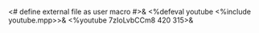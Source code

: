 <# define external file as user macro #>&
<%defeval youtube <%include youtube.mpp>>&
<%youtube 7zIoLvbCCm8 420 315>&
